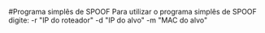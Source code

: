 #Programa simplês de SPOOF
Para utilizar o programa simplês de SPOOF digite:  -r "IP do roteador" -d "IP do alvo" -m "MAC do alvo"
